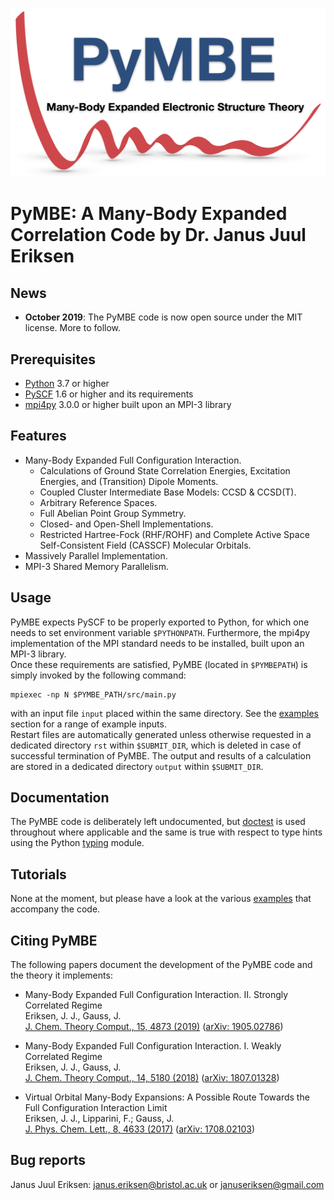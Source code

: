 ![](doc/logo/pymbe_logo.png "PyMBE")

PyMBE: A Many-Body Expanded Correlation Code by Dr. Janus Juul Eriksen 
======================================================================

News
----

* **October 2019**: The PyMBE code is now open source under the MIT license. More to follow.


Prerequisites
-------------

* [Python](https://www.python.org/) 3.7 or higher
* [PySCF](https://pyscf.github.io/) 1.6 or higher and its requirements
* [mpi4py](https://mpi4py.readthedocs.io/en/stable/) 3.0.0 or higher built upon an MPI-3 library 


Features
--------

* Many-Body Expanded Full Configuration Interaction.
    - Calculations of Ground State Correlation Energies, Excitation Energies, and (Transition) Dipole Moments.
    - Coupled Cluster Intermediate Base Models: CCSD & CCSD(T).
    - Arbitrary Reference Spaces.
    - Full Abelian Point Group Symmetry.
    - Closed- and Open-Shell Implementations.
    - Restricted Hartree-Fock (RHF/ROHF) and Complete Active Space Self-Consistent Field (CASSCF) Molecular Orbitals.
* Massively Parallel Implementation.
* MPI-3 Shared Memory Parallelism.


Usage
-----

PyMBE expects PySCF to be properly exported to Python, for which one needs to set environment variable `$PYTHONPATH`. Furthermore, the mpi4py implementation of the MPI standard needs to be installed, built upon an MPI-3 library.\
Once these requirements are satisfied, PyMBE (located in `$PYMBEPATH`) is simply invoked by the following command:

```
mpiexec -np N $PYMBE_PATH/src/main.py
```

with an input file `input` placed within the same directory. See the [examples](examples/) section for a range of example inputs.\
Restart files are automatically generated unless otherwise requested in a dedicated directory `rst` within `$SUBMIT_DIR`, 
which is deleted in case of successful termination of PyMBE. 
The output and results of a calculation are stored in a dedicated directory `output` within `$SUBMIT_DIR`.

Documentation
-------------

The PyMBE code is deliberately left undocumented, but [doctest](https://docs.python.org/2/library/doctest.html) is used throughout where applicable and the same is true with respect to type hints using the Python [typing](https://docs.python.org/3/library/typing.html) module.


Tutorials
---------

None at the moment, but please have a look at the various [examples](examples/) that accompany the code.


Citing PyMBE
------------

The following papers document the development of the PyMBE code and the theory it implements:

* Many-Body Expanded Full Configuration Interaction. II. Strongly Correlated Regime\
Eriksen, J. J., Gauss, J.\
[J. Chem. Theory Comput., 15, 4873 (2019)](https://pubs.acs.org/doi/10.1021/acs.jctc.9b00456) ([arXiv: 1905.02786](https://arxiv.org/abs/1905.02786))

* Many-Body Expanded Full Configuration Interaction. I. Weakly Correlated Regime\
Eriksen, J. J., Gauss, J.\
[J. Chem. Theory Comput., 14, 5180 (2018)](https://pubs.acs.org/doi/10.1021/acs.jctc.8b00680) ([arXiv: 1807.01328](https://arxiv.org/abs/1807.01328))

* Virtual Orbital Many-Body Expansions: A Possible Route Towards the Full Configuration Interaction Limit\
Eriksen, J. J., Lipparini, F.; Gauss, J.\
[J. Phys. Chem. Lett., 8, 4633 (2017)](https://pubs.acs.org/doi/10.1021/acs.jpclett.7b02075) ([arXiv: 1708.02103](https://arxiv.org/abs/1708.02103))

Bug reports
-----------

Janus Juul Eriksen: <janus.eriksen@bristol.ac.uk> or <januseriksen@gmail.com>

